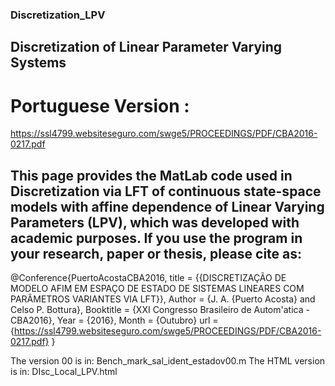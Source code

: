 ### Discretization_LPV
## Discretization of Linear Parameter Varying Systems

# Portuguese Version :
https://ssl4799.websiteseguro.com/swge5/PROCEEDINGS/PDF/CBA2016-0217.pdf

## This page provides the MatLab code used in Discretization via LFT of continuous state-space models with affine dependence of Linear Varying Parameters (LPV), which was developed with academic purposes. If you use the program in your research, paper or thesis, please cite as:

@Conference{PuertoAcostaCBA2016,
  title = {{DISCRETIZAÇÃO DE MODELO AFIM EM ESPAÇO DE ESTADO DE SISTEMAS LINEARES COM PARÂMETROS VARIANTES VIA LFT}},
  Author                   = {J. A. {Puerto Acosta} and Celso P. Bottura},
  Booktitle                = {XXI Congresso Brasileiro de Autom\'atica - CBA2016},
  Year                     = {2016},
  Month                    = {Outubro}
  url                      = {https://ssl4799.websiteseguro.com/swge5/PROCEEDINGS/PDF/CBA2016-0217.pdf}
} 
            

The version 00 is in: Bench_mark_sal_ident_estadov00.m
The HTML version is in: DIsc_Local_LPV.html

